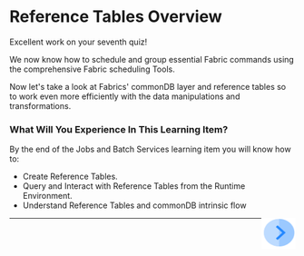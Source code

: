 # Reference Tables Overview

Excellent work on your seventh quiz!

We now know how to schedule and group essential Fabric commands using the comprehensive Fabric scheduling Tools. 

Now let's take a look at Fabrics' commonDB layer and reference tables so to work even more efficiently with the data manipulations and transformations.  


### What Will You Experience In This Learning Item?

By the end of the Jobs and Batch Services learning item you will know how to:

- Create Reference Tables.
- Query and Interact with Reference Tables from the Runtime Environment.
- Understand Reference Tables and commonDB intrinsic flow


[<img align="right" width="60" height="54" src="/articles/images/Next.png">](/academy/Training_Level_1/07_jobs_and_batch_services/02_commonDB_flow.md)

------
